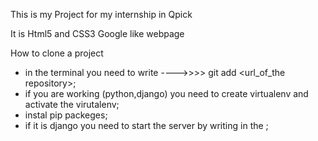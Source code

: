 This is my Project for my internship in Qpick

It is Html5 and CSS3 Google like webpage


How to clone a project
- in the terminal you need to write ---->>>> git add <url_of_the repository>;
- if you are working (python,django) you need to create virtualenv and activate the virutalenv;
- instal pip packeges;
- if it is django you need to start the server by writing in the <terminal py manage.py runserver>;


